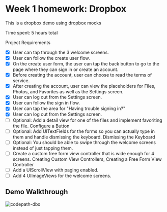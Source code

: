 # Week 1 homework: Dropbox

This is a dropbox demo using dropbox mocks

Time spent: 5 hours total

Project Requirements
- [x] User can tap through the 3 welcome screens.
- [x] User can follow the create user flow.
 - [x] On the create user form, the user can tap the back button to go to the page where they can sign in or create an account.
 - [x] Before creating the account, user can choose to read the terms of service.
 - [x] After creating the account, user can view the placeholders for Files, Photos, and Favorites as well as the Settings screen.
 - [x] User can log out from the Settings screen.
- [x] User can follow the sign in flow.
 - [x] User can tap the area for "Having trouble signing in?"
 - [x] User can log out from the Settings screen.
- [ ] Optional: Add a detail view for one of the files and implement favoriting the file. Configure a Button
- [ ] Optional: Add UITextFields for the forms so you can actually type in them and handle dismissing the keyboard. Dismissing the Keyboard
- [ ] Optional: You should be able to swipe through the welcome screens instead of just tapping them.
 - [ ] Create a custom free form view controller that is wide enough for 4 screens. Creating Custom View Controllers, Creating a Free Form View Controller
 - [ ] Add a UIScrollView with paging enabled.
 - [ ] Add 4 UIImageViews for the welcome screens.
 
## Demo Walkthrough
![codepath-dbx](https://cloud.githubusercontent.com/assets/1366208/12876153/c1deb55e-cdaf-11e5-87aa-59b847184417.gif)

